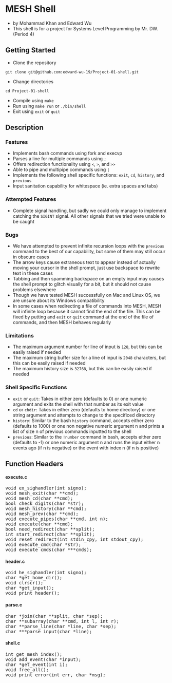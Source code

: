 # MESH Shell
- by Mohammad Khan and Edward Wu
- This shell is for a project for Systems Level Programming by Mr. DW. (Period 4)


## Getting Started
- Clone the repository
```
git clone git@github.com:edward-wu-19/Project-01-shell.git
```
- Change directories
```
cd Project-01-shell
```
- Compile using `make`
- Run using `make run` or `./bin/shell`
- Exit using `exit` or `quit`


## Description
### Features
- Implements bash commands using fork and execvp
- Parses a line for multiple commands using `;`
- Offers redirection functionality using `<`, `>`, and `>>`
- Able to pipe and multipipe commands using `|`
- Implements the following shell specific functions: `exit`, `cd`, `history`, and `previous`
- Input sanitation capability for whitespace (ie. extra spaces and tabs)

### Attempted Features
- Complete signal handling, but sadly we could only manage to implement catching the `SIGINT` signal. All other signals that we tried were unable to be caught

### Bugs
- We have attempted to prevent infinite recursion loops with the `previous` command to the best of our capability, but some of them may still occur in obscure cases
- The arrow keys cause extraneous text to appear instead of actually moving your cursor in the shell prompt, just use backspace to rewrite text in these cases
- Tabbing and then spamming backspace on an empty input may causes the shell prompt to glitch visually for a bit, but it should not cause problems elsewhere
- Though we have tested MESH successfully on Mac and Linux OS, we are unsure about its Windows compatibility
- In some cases when redirecting a file of commands into MESH, MESH will infinite loop because it cannot find the end of the file. This can be fixed by putting and `exit` or `quit` command at the end of the file of commands, and then MESH behaves regularly

### Limitations
- The maximum argument number for line of input is `128`, but this can be easily raised if needed
- The maximum string buffer size for a line of input is `2048` characters, but this can be easily raised if needed
- The maximum history size is `32768`, but this can be easily raised if needed
</ul>

### Shell Specific Functions
- `exit` or `quit`: Takes in either zero (defaults to 0) or one numeric argument and exits the shell with that number as its exit value
- `cd` or `chdir`: Takes in either zero (defaults to home directory) or one string argument and attempts to change to the specificed directory
- `history`: Similar to the bash `history` command, accepts either zero (defaults to 1000) or one non negative numeric argument n and prints a list of size n of previous commands inputted to the shell
- `previous`: Similar to the `!number` command in bash, accepts either zero (defaults to -1) or one numeric argument n and runs the input either n events ago (if n is negative) or the event with index n (if n is positive)
  
## Function Headers

#### execute.c
<pre>void ex_sighandler(int signo);
void mesh_exit(char **cmd);
void mesh_cd(char **cmd);
bool check_digits(char *str);
void mesh_history(char **cmd);
void mesh_prev(char **cmd);
void execute_pipes(char **cmd, int n);
void execute(char **cmd);
bool need_redirect(char **split);
int start_redirect(char **split);
void reset_redirect(int stdin_cpy, int stdout_cpy);
void execute_cmd(char *str);
void execute_cmds(char ***cmds);</pre>

#### header.c
<pre>void he_sighandler(int signo);
char *get_home_dir();
void clrscr();
char *get_input();
void print_header();</pre>

#### parse.c
<pre>char *join(char **split, char *sep);
char **subarray(char **cmd, int l, int r);
char **parse_line(char *line, char *sep);
char ***parse_input(char *line);</pre>

#### shell.c
<pre>int get_mesh_index();
void add_event(char *input);
char *get_event(int i);
void free_all();
void print_error(int err, char *msg);</pre>
